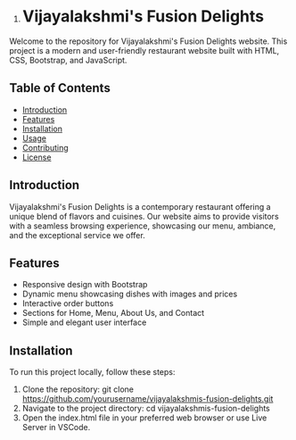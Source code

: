 1. # Vijayalakshmi's Fusion Delights

Welcome to the repository for Vijayalakshmi's Fusion Delights website. This project is a modern and user-friendly restaurant website built with HTML, CSS, Bootstrap, and JavaScript.

## Table of Contents

- [Introduction](#introduction)
- [Features](#features)
- [Installation](#installation)
- [Usage](#usage)
- [Contributing](#contributing)
- [License](#license)

## Introduction

Vijayalakshmi's Fusion Delights is a contemporary restaurant offering a unique blend of flavors and cuisines. Our website aims to provide visitors with a seamless browsing experience, showcasing our menu, ambiance, and the exceptional service we offer.

## Features

- Responsive design with Bootstrap
- Dynamic menu showcasing dishes with images and prices
- Interactive order buttons
- Sections for Home, Menu, About Us, and Contact
- Simple and elegant user interface

## Installation

To run this project locally, follow these steps:

1. Clone the repository: git clone https://github.com/yourusername/vijayalakshmis-fusion-delights.git
3. Navigate to the project directory: cd vijayalakshmis-fusion-delights
4. Open the index.html file in your preferred web browser or use Live Server in VSCode.

